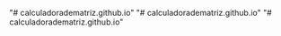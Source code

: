 "# calculadoradematriz.github.io" 
"# calculadoradematriz.github.io" 
"# calculadoradematriz.github.io" 
